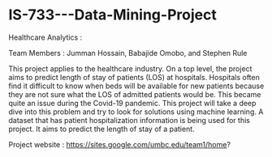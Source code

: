 # IS-733---Data-Mining-Project

Healthcare Analytics :

Team Members : Jumman Hossain, Babajide Omobo, and Stephen Rule

This project applies to the healthcare industry. On a top level, the project aims to predict length of stay of patients (LOS)  at hospitals. 
Hospitals often find it difficult to know when beds will be available for new patients because they are not sure what the LOS of admitted patients would be.  This became quite an issue during the Covid-19 pandemic. This project will  take a deep dive into this problem and try to look for solutions using machine learning.
A dataset that has patient hospitalization information is being used for this project.   It aims to predict the length of stay of a patient. 

Project website : https://sites.google.com/umbc.edu/team1/home?

